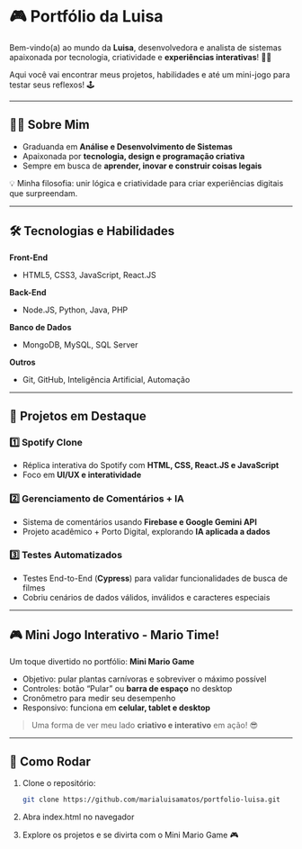# 🎮 Portfólio da Luisa

Bem-vindo(a) ao mundo da **Luisa**, desenvolvedora e analista de sistemas apaixonada por tecnologia, criatividade e **experiências interativas**! 🚀✨

Aqui você vai encontrar meus projetos, habilidades e até um mini-jogo para testar seus reflexos! 🕹️

---

## 👩‍💻 Sobre Mim

- Graduanda em **Análise e Desenvolvimento de Sistemas**  
- Apaixonada por **tecnologia, design e programação criativa**  
- Sempre em busca de **aprender, inovar e construir coisas legais**  

💡 Minha filosofia: unir lógica e criatividade para criar experiências digitais que surpreendam.

---

## 🛠 Tecnologias e Habilidades

**Front-End**  
- HTML5, CSS3, JavaScript, React.JS  

**Back-End**  
- Node.JS, Python, Java, PHP  

**Banco de Dados**  
- MongoDB, MySQL, SQL Server  

**Outros**  
- Git, GitHub, Inteligência Artificial, Automação  

---

## 📂 Projetos em Destaque

### 1️⃣ Spotify Clone
- Réplica interativa do Spotify com **HTML, CSS, React.JS e JavaScript**  
- Foco em **UI/UX e interatividade**  

### 2️⃣ Gerenciamento de Comentários + IA
- Sistema de comentários usando **Firebase e Google Gemini API**  
- Projeto acadêmico + Porto Digital, explorando **IA aplicada a dados**  

### 3️⃣ Testes Automatizados
- Testes End-to-End (**Cypress**) para validar funcionalidades de busca de filmes  
- Cobriu cenários de dados válidos, inválidos e caracteres especiais  

---

## 🎮 Mini Jogo Interativo - Mario Time!

Um toque divertido no portfólio: **Mini Mario Game**  
- Objetivo: pular plantas carnívoras e sobreviver o máximo possível  
- Controles: botão “Pular” ou **barra de espaço** no desktop  
- Cronômetro para medir seu desempenho  
- Responsivo: funciona em **celular, tablet e desktop**  

> Uma forma de ver meu lado **criativo e interativo** em ação! 😎  


---

## 🚀 Como Rodar

1. Clone o repositório:  
   ```bash
   git clone https://github.com/marialuisamatos/portfolio-luisa.git

2. Abra index.html no navegador

3. Explore os projetos e se divirta com o Mini Mario Game 🎮
